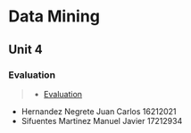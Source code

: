 # Data Mining

## Unit 4

### Evaluation
> * [Evaluation](https://github.com/JuanCarlos-Negrete/Data-Mining/tree/Unit_4/Unit_4/Evaluation)

- Hernandez Negrete Juan Carlos 16212021
- Sifuentes Martinez Manuel Javier 17212934
